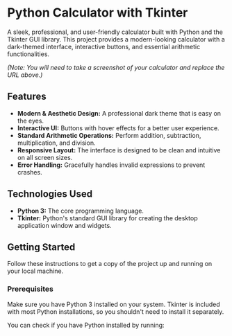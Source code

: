 # Python Calculator with Tkinter

A sleek, professional, and user-friendly calculator built with Python and the Tkinter GUI library. This project provides a modern-looking calculator with a dark-themed interface, interactive buttons, and essential arithmetic functionalities.

 
*(Note: You will need to take a screenshot of your calculator and replace the URL above.)*

## Features

- **Modern & Aesthetic Design:** A professional dark theme that is easy on the eyes.
- **Interactive UI:** Buttons with hover effects for a better user experience.
- **Standard Arithmetic Operations:** Perform addition, subtraction, multiplication, and division.
- **Responsive Layout:** The interface is designed to be clean and intuitive on all screen sizes.
- **Error Handling:** Gracefully handles invalid expressions to prevent crashes.

## Technologies Used

- **Python 3:** The core programming language.
- **Tkinter:** Python's standard GUI library for creating the desktop application window and widgets.

## Getting Started

Follow these instructions to get a copy of the project up and running on your local machine.

### Prerequisites

Make sure you have Python 3 installed on your system. Tkinter is included with most Python installations, so you shouldn't need to install it separately.

You can check if you have Python installed by running:
